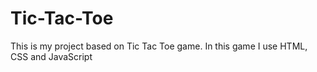 # Tic-Tac-Toe
This is my project based on Tic Tac Toe game. In this game I use HTML, CSS and JavaScript
